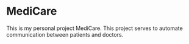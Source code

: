# MediCare
This is my personal project MediCare. 
This project serves to automate communication between patients and doctors.
